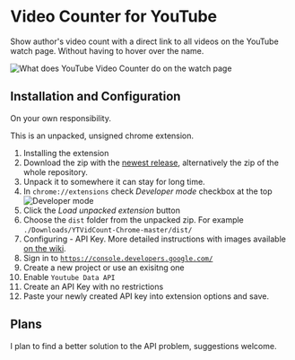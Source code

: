 # Video Counter for YouTube
Show author's video count with a direct link to all videos on the YouTube watch page. Without having to hover over the name.

![What does YouTube Video Counter do on the watch page](https://cloud.githubusercontent.com/assets/25948390/23295691/40e15fe2-fa72-11e6-94b6-c25203028dd1.png)

## Installation and Configuration
On your own responsibility.

This is an unpacked, unsigned chrome extension.

1. Installing the extension
  1. Download the zip with the [newest release](https://github.com/lispum/ytvidcount-chrome/releases), alternatively the zip of the whole repository.
  2. Unpack it to somewhere it can stay for long time.
  3. In `chrome://extensions` check *Developer mode* checkbox at the top ![Developer mode](https://cloud.githubusercontent.com/assets/25948390/23296754/cdb330cc-fa76-11e6-85bf-92db9b5a2796.png)
  4. Click the *Load unpacked extension* button
  5. Choose the `dist` folder from the unpacked zip. For example `./Downloads/YTVidCount-Chrome-master/dist/`
2. Configuring - API Key. More detailed instructions with images available [on the wiki](https://github.com/lispum/ytvidcount-chrome/wiki/Obtaining-your-own-API-Key).
  1. Sign in to [`https://console.developers.google.com/`](https://console.developers.google.com/)
  2. Create a new project or use an exisitng one
  3. Enable `Youtube Data API`
  4. Create an API Key with no restrictions
  5. Paste your newly created API key into extension options and save.

## Plans
I plan to find a better solution to the API problem, suggestions welcome. 
